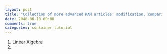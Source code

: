 ```yaml
---
layout: post
title: "Collection of more advanced RAM articles: modification, comparison etc."
date: 2040-06-18 00:00
comments: true
categories: container tutorial
---
```


<a name="top"></a>

1. [Linear Algebra](http://tbates.github.io/models/tutorial/2020/04/10/Linear-algebra.html)
2. 
